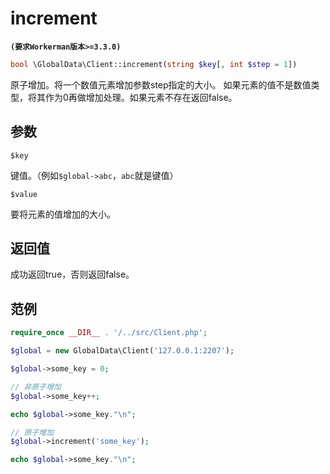 # increment
**``` (要求Workerman版本>=3.3.0) ```**
```php
bool \GlobalData\Client::increment(string $key[, int $step = 1])
```
原子增加。将一个数值元素增加参数step指定的大小。 如果元素的值不是数值类型，将其作为0再做增加处理。如果元素不存在返回false。

## 参数

 ``` $key ```

键值。（例如```$global->abc```，```abc```就是键值）


 ``` $value ```

要将元素的值增加的大小。

## 返回值
成功返回true，否则返回false。


## 范例

```php
require_once __DIR__ . '/../src/Client.php';

$global = new GlobalData\Client('127.0.0.1:2207');

$global->some_key = 0;

// 非原子增加
$global->some_key++;

echo $global->some_key."\n";

// 原子增加
$global->increment('some_key');

echo $global->some_key."\n";
```
